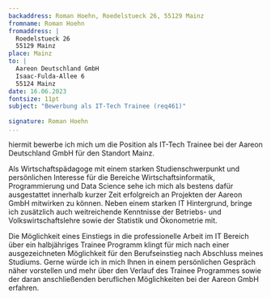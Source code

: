 ```yaml
---
backaddress: Roman Hoehn, Roedelstueck 26, 55129 Mainz
fromname: Roman Hoehn
fromaddress: |
  Roedelstueck 26
  55129 Mainz
place: Mainz
to: |
  Aareon Deutschland GmbH  
  Isaac-Fulda-Allee 6  
  55124 Mainz  
date: 16.06.2023
fontsize: 11pt
subject: "Bewerbung als IT-Tech Trainee (req461)"
 
signature: Roman Hoehn
...
```

hiermit bewerbe ich mich um die Position als IT-Tech Trainee bei der Aareon Deutschland GmbH für den Standort Mainz.

Als Wirtschaftspädagoge mit einem starken Studienschwerpunkt und persönlichen Interesse für die Bereiche Wirtschaftsinformatik, Programmierung und Data Science sehe ich mich als bestens dafür ausgestattet innerhalb kurzer Zeit erfolgreich an Projekten der Aareon GmbH mitwirken zu können. Neben einem starken IT Hintergrund, bringe ich zusätzlich auch weitreichende Kenntnisse der Betriebs- und Volkswirtschaftslehre sowie der Statistik und Ökonometrie mit.

Die Möglichkeit eines Einstiegs in die professionelle Arbeit im IT Bereich über ein halbjähriges Trainee Programm klingt für mich nach einer ausgezeichneten Möglichkeit für den Berufseinstieg nach Abschluss meines Studiums. Gerne würde ich in mich Ihnen in einem persönlichen Gespräch näher vorstellen und mehr über den Verlauf des Trainee Programmes sowie der daran anschließenden beruflichen Möglichkeiten bei der Aareon GmbH erfahren.

